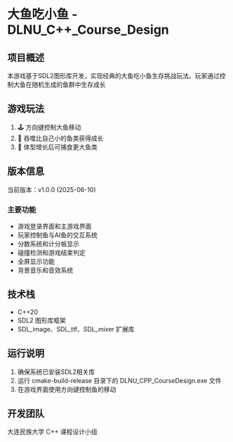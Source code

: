 # 大鱼吃小鱼 - DLNU_C++_Course_Design

## 项目概述
本游戏基于SDL2图形库开发，实现经典的大鱼吃小鱼生存挑战玩法。玩家通过控制大鱼在随机生成的鱼群中生存成长

## 游戏玩法
1. 🕹️ 方向键控制大鱼移动
2. 🐠 吞噬比自己小的鱼类获得成长
3. 📏 体型增长后可捕食更大鱼类

## 版本信息
当前版本：v1.0.0 (2025-06-10)

### 主要功能
- 游戏登录界面和主游戏界面
- 玩家控制鱼与AI鱼的交互系统
- 分数系统和计分板显示
- 碰撞检测和游戏结束判定
- 全屏显示功能
- 背景音乐和音效系统

## 技术栈
- C++20
- SDL2 图形库框架
- SDL_image、SDL_ttf、SDL_mixer 扩展库

## 运行说明
1. 确保系统已安装SDL2相关库
2. 运行 cmake-build-release 目录下的 DLNU_CPP_CourseDesign.exe 文件
3. 在游戏界面使用方向键控制鱼的移动

## 开发团队
大连民族大学 C++ 课程设计小组
